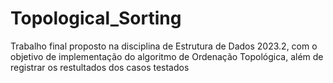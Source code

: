 # Topological_Sorting
Trabalho final proposto na disciplina de Estrutura de Dados 2023.2, com o objetivo de implementação do algoritmo de Ordenação Topológica, além de registrar os restultados dos casos testados
